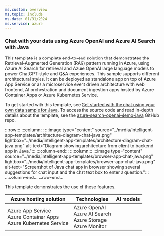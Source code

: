 ```yaml
---
ms.custom: overview
ms.topic: include
ms.date: 01/31/2024
ms.service: azure
---
```



### Chat with your data using Azure OpenAI and Azure AI Search with Java

This template is a complete end-to-end solution that demonstrates the Retrieval-Augmented Generation (RAG) pattern running in Azure, using Azure AI Search for retrieval and Azure OpenAI large language models to power ChatGPT-style and Q&A experiences. This sample supports different architectural styles. It can be deployed as standalone app on top of Azure App Service or as a microservice event driven architecture with web frontend, AI orchestration and document ingestion apps hosted by Azure Container Apps or Azure Kubernetes Service.

To get started with this template, see [Get started with the chat using your own data sample for Java](../../java/ai/get-started-app-chat-template.md?toc=/azure/developer/ai/toc.json&bc=/azure/developer/ai/breadcrumb/toc.json). To access the source code and read in-depth details about the template, see the [azure-search-openai-demo-java](https://github.com/Azure-Samples/azure-search-openai-demo-java) GitHub repo.


:::row:::
   :::column:::
      :::image type="content" source="../media/intelligent-app-templates/architecture-diagram-chat-java.png" lightbox="../media/intelligent-app-templates/architecture-diagram-chat-java.png" alt-text="Diagram showing architecture from client to backend app in Java.":::
   :::column-end:::
   :::column:::
      :::image type="content" source="../media/intelligent-app-templates/browser-app-chat-java.png" lightbox="../media/intelligent-app-templates/browser-app-chat-java.png" alt-text="Screenshot of Java chat app in browser showing several suggestions for chat input and the chat text box to enter a question.":::
   :::column-end:::
:::row-end:::

This template demonstrates the use of these features.

| Azure hosting solution | Technologies | AI models |
|--|--|--|
|Azure App Service<br>Azure Container Apps<br>Azure Kubernetes Service|Azure OpenAI<br>Azure AI Search<br>Azure Storage<br>Azure Monitor||
